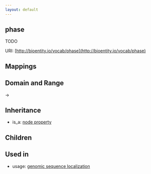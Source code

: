 ```yaml
---
layout: default
---
```


## phase


TODO

URI: [http://bioentity.io/vocab/phase](http://bioentity.io/vocab/phase)
## Mappings


## Domain and Range

 -> 

## Inheritance

 *  is_a: [node property](node_property.html)

## Children


## Used in

 *  usage: [genomic sequence localization](GenomicSequenceLocalization.html)
